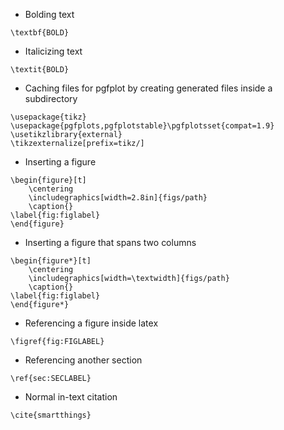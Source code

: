 * Bolding text
```
\textbf{BOLD}
```

* Italicizing text
```
\textit{BOLD}
```

* Caching files for pgfplot by creating generated files inside a subdirectory
```
\usepackage{tikz}
\usepackage{pgfplots,pgfplotstable}\pgfplotsset{compat=1.9}
\usetikzlibrary{external}
\tikzexternalize[prefix=tikz/]

```
* Inserting a figure
```
\begin{figure}[t]
    \centering
    \includegraphics[width=2.8in]{figs/path} 
    \caption{}
\label{fig:figlabel}
\end{figure}
```
* Inserting a figure that spans two columns
```
\begin{figure*}[t]
    \centering
    \includegraphics[width=\textwidth]{figs/path} 
    \caption{}
\label{fig:figlabel}
\end{figure*}
```

* Referencing a figure inside latex
```
\figref{fig:FIGLABEL}
```

* Referencing another section
```
\ref{sec:SECLABEL}
```

* Normal in-text citation
```
\cite{smartthings}
```
